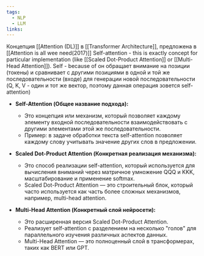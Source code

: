 ```yaml
---
tags:
  - NLP
  - LLM
links:
---
```

Концепция [[Attention (DL)]] в [[Transformer Architecture]], предложена в [[Attention is all wee need(2017)]]
Self-attention - this is exactly concept for particular implementation (like [[Scaled Dot-Product Attention]] or [[Multi-Head Attention]]). Self - because of он обращает внимание на позиции (токены) и сравнивает с другими позициями в одной и той же последовательности (входе) для генерации новой последовательности (Q, K, V - один и тот же вектор, поэтому данная операция зовется self-attention)


- **Self-Attention (Общее название подхода):**
    
    - Это концепция или механизм, который позволяет каждому элементу входной последовательности взаимодействовать с другими элементами этой же последовательности.
    - Пример: в задаче обработки текста self-attention позволяет каждому слову учитывать значение других слов в предложении.
- **Scaled Dot-Product Attention (Конкретная реализация механизма):**
    
    - Это способ реализации self-attention, который используется для вычисления вниманий через матричное умножение QQQ и KKK, масштабирование и применение softmax.
    - Scaled Dot-Product Attention — это строительный блок, который часто используется как часть более сложных механизмов, например, multi-head attention.
- **Multi-Head Attention (Конкретный слой нейросети):**
    
    - Это расширенная версия Scaled Dot-Product Attention.
    - Реализует self-attention с разделением на несколько "голов" для параллельного изучения различных аспектов данных.
    - Multi-Head Attention — это полноценный слой в трансформерах, таких как BERT или GPT.